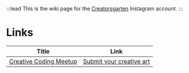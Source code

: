 :::lead
This is the wiki page for the [Creatorsgarten](https://creatorsgarten.org/) Instagram account.
:::

# Links

| Title                                                             | Link                                                             |
| --- | --- |
| [Creative Coding Meetup](https://grtn.org/e/creativecodingmeetup) | [Submit your creative art](https://grtn.org/creative-art-submit) |
